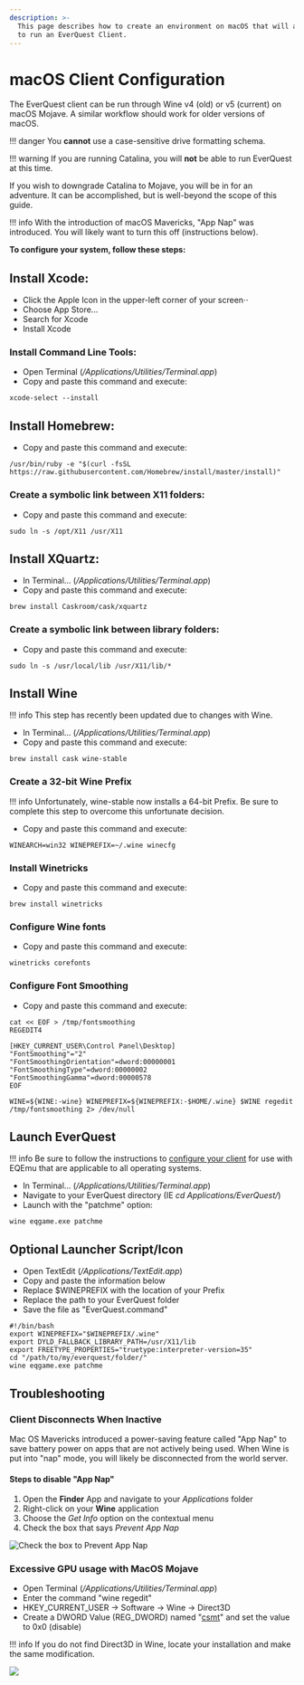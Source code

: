 ```yaml
---
description: >-
  This page describes how to create an environment on macOS that will allow you
  to run an EverQuest Client.
---
```


# macOS Client Configuration

The EverQuest client can be run through Wine v4 (old) or v5 (current) on macOS Mojave. A similar workflow should work for older versions of macOS.  

!!! danger
    You **cannot** use a case-sensitive drive formatting schema.

!!! warning
    If you are running Catalina, you will **not** be able to run EverQuest at this time. 

If you wish to downgrade Catalina to Mojave, you will be in for an adventure.  It can be accomplished, but is well-beyond the scope of this guide.

!!! info
    With the introduction of macOS Mavericks, "App Nap" was introduced.  You will likely want to turn this off (instructions below).

**To configure your system, follow these steps:**

## Install Xcode:

* Click the Apple Icon in the upper-left corner of your screen⋅⋅
* Choose App Store...
* Search for Xcode
* Install Xcode

### Install Command Line Tools:

* Open Terminal (_/Applications/Utilities/Terminal.app_)
* Copy and paste this command and execute:

```text
xcode-select --install
```

## Install Homebrew:

* Copy and paste this command and execute:

```text
/usr/bin/ruby -e "$(curl -fsSL https://raw.githubusercontent.com/Homebrew/install/master/install)"
```

### Create a symbolic link between X11 folders:

* Copy and paste this command and execute:

```text
sudo ln -s /opt/X11 /usr/X11
```

## Install XQuartz:

* In Terminal... (_/Applications/Utilities/Terminal.app_)
* Copy and paste this command and execute:

```text
brew install Caskroom/cask/xquartz
```

### Create a symbolic link between library folders:

* Copy and paste this command and execute:

```text
sudo ln -s /usr/local/lib /usr/X11/lib/*
```

## Install Wine

!!! info
    This step has recently been updated due to changes with Wine.

* In Terminal... (_/Applications/Utilities/Terminal.app_)
* Copy and paste this command and execute:

```text
brew install cask wine-stable
```

### Create a 32-bit Wine Prefix

!!! info
    Unfortunately, wine-stable now installs a 64-bit Prefix.  Be sure to complete this step to overcome this unfortunate decision.

* Copy and paste this command and execute:

```text
WINEARCH=win32 WINEPREFIX=~/.wine winecfg
```

### Install Winetricks

* Copy and paste this command and execute:

```text
brew install winetricks
```

### Configure Wine fonts

* Copy and paste this command and execute:

```text
winetricks corefonts
```

### Configure Font Smoothing

* Copy and paste this command and execute:

```text
cat << EOF > /tmp/fontsmoothing
REGEDIT4

[HKEY_CURRENT_USER\Control Panel\Desktop]
"FontSmoothing"="2"
"FontSmoothingOrientation"=dword:00000001
"FontSmoothingType"=dword:00000002
"FontSmoothingGamma"=dword:00000578
EOF

WINE=${WINE:-wine} WINEPREFIX=${WINEPREFIX:-$HOME/.wine} $WINE regedit /tmp/fontsmoothing 2> /dev/null
```

## Launch EverQuest

!!! info
      Be sure to follow the instructions to [configure your client](../../../../server/how-to-guides/client-configuration#all-operating-systems) for use with EQEmu that are applicable to all operating systems.


* In Terminal... (_/Applications/Utilities/Terminal.app_)
* Navigate to your EverQuest directory (IE _cd Applications/EverQuest/_)
* Launch with the "patchme" option:

```text
wine eqgame.exe patchme
```

## Optional Launcher Script/Icon

* Open TextEdit (_/Applications/TextEdit.app_)
* Copy and paste the information below
* Replace $WINEPREFIX with the location of your Prefix
* Replace the path to your EverQuest folder
* Save the file as "EverQuest.command"

```text
#!/bin/bash
export WINEPREFIX="$WINEPREFIX/.wine"
export DYLD_FALLBACK_LIBRARY_PATH=/usr/X11/lib
export FREETYPE_PROPERTIES="truetype:interpreter-version=35"
cd "/path/to/my/everquest/folder/"
wine eqgame.exe patchme
```

## Troubleshooting

### Client Disconnects When Inactive

Mac OS Mavericks introduced a power-saving feature called "App Nap" to save battery power on apps that are not actively being used.  When Wine is put into "nap" mode, you will likely be disconnected from the world server.

#### Steps to disable "App Nap"

1. Open the **Finder** App and navigate to your _Applications_ folder
2. Right-click on your **Wine** application
3. Choose the _Get Info_ option on the contextual menu
4. Check the box that says _Prevent App Nap_

![Check the box to Prevent App Nap](../gitbook/assets/app-nap.png)

### Excessive GPU usage with MacOS Mojave

* Open Terminal (_/Applications/Utilities/Terminal.app_)
* Enter the command "wine regedit"
* HKEY_CURRENT_USER -&gt; Software -&gt; Wine -&gt; Direct3D
* Create a DWORD Value (REG_DWORD) named "[csmt](https://wiki.archlinux.org/index.php/wine#CSMT)" and set the value to 0x0 (disable)

!!! info
      If you do not find Direct3D in Wine, locate your installation and make the same modification.


![](../gitbook/assets/regedit-mojave.png)


